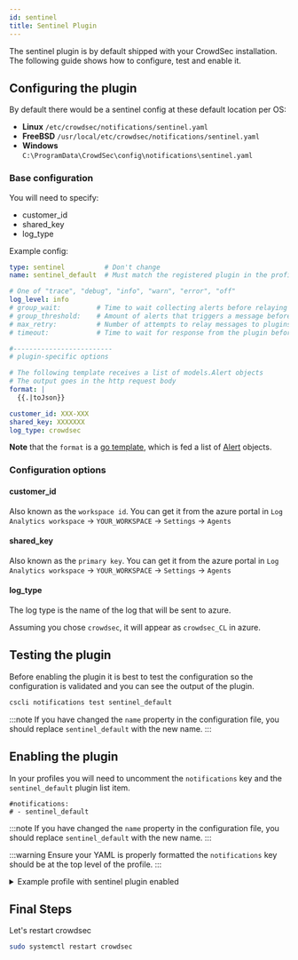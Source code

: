 ```yaml
---
id: sentinel
title: Sentinel Plugin
---
```


The sentinel plugin is by default shipped with your CrowdSec installation. The following guide shows how to configure, test and enable it.

## Configuring the plugin

By default there would be a sentinel config at these default location per OS:

- **Linux** `/etc/crowdsec/notifications/sentinel.yaml`
- **FreeBSD** `/usr/local/etc/crowdsec/notifications/sentinel.yaml`
- **Windows** `C:\ProgramData\CrowdSec\config\notifications\sentinel.yaml`

### Base configuration

You will need to specify:
 - customer_id
 - shared_key
 - log_type 

Example config: 

```yaml
type: sentinel          # Don't change
name: sentinel_default  # Must match the registered plugin in the profile

# One of "trace", "debug", "info", "warn", "error", "off"
log_level: info
# group_wait:         # Time to wait collecting alerts before relaying a message to this plugin, eg "30s"
# group_threshold:    # Amount of alerts that triggers a message before <group_wait> has expired, eg "10"
# max_retry:          # Number of attempts to relay messages to plugins in case of error
# timeout:            # Time to wait for response from the plugin before considering the attempt a failure, eg "10s"

#-------------------------
# plugin-specific options

# The following template receives a list of models.Alert objects
# The output goes in the http request body
format: |
  {{.|toJson}}

customer_id: XXX-XXX
shared_key: XXXXXXX
log_type: crowdsec

```

**Note** that the `format` is a [go template](https://pkg.go.dev/text/template), which is fed a list of [Alert](https://pkg.go.dev/github.com/crowdsecurity/crowdsec@master/pkg/models#Alert) objects.

### Configuration options

#### customer_id

Also known as the `workspace id`.
You can get it from the azure portal in `Log Analytics workspace` -> `YOUR_WORKSPACE` -> `Settings` -> `Agents`

#### shared_key

Also known as the `primary key`.
You can get it from the azure portal in `Log Analytics workspace` -> `YOUR_WORKSPACE` -> `Settings` -> `Agents`

#### log_type

The log type is the name of the log that will be sent to azure.

Assuming you chose `crowdsec`, it will appear as `crowdsec_CL` in azure.

## Testing the plugin

Before enabling the plugin it is best to test the configuration so the configuration is validated and you can see the output of the plugin. 

```bash
cscli notifications test sentinel_default
```

:::note
If you have changed the `name` property in the configuration file, you should replace `sentinel_default` with the new name.
:::

## Enabling the plugin

In your profiles you will need to uncomment the `notifications` key and the `sentinel_default` plugin list item.

```
#notifications:
# - sentinel_default
```

:::note
If you have changed the `name` property in the configuration file, you should replace `sentinel_default` with the new name.
:::

:::warning
Ensure your YAML is properly formatted the `notifications` key should be at the top level of the profile.
:::

<details>

<summary>Example profile with sentinel plugin enabled</summary>

```yaml
name: default_ip_remediation
#debug: true
filters:
 - Alert.Remediation == true && Alert.GetScope() == "Ip"
decisions:
 - type: ban
   duration: 4h
#duration_expr: Sprintf('%dh', (GetDecisionsCount(Alert.GetValue()) + 1) * 4)
#highlight-next-line
notifications:
#highlight-next-line
  - sentinel_default
on_success: break
```

</details>

## Final Steps

Let's restart crowdsec

```bash
sudo systemctl restart crowdsec
```
